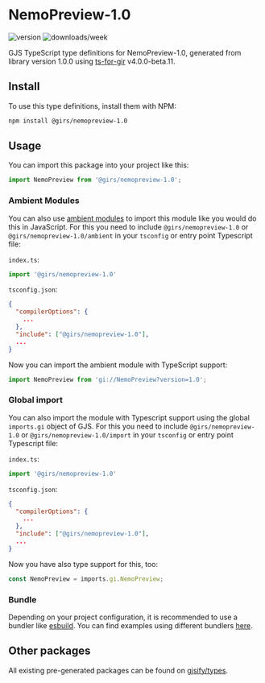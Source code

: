 
# NemoPreview-1.0

![version](https://img.shields.io/npm/v/@girs/nemopreview-1.0)
![downloads/week](https://img.shields.io/npm/dw/@girs/nemopreview-1.0)


GJS TypeScript type definitions for NemoPreview-1.0, generated from library version 1.0.0 using [ts-for-gir](https://github.com/gjsify/ts-for-gir) v4.0.0-beta.11.


## Install

To use this type definitions, install them with NPM:
```bash
npm install @girs/nemopreview-1.0
```

## Usage

You can import this package into your project like this:
```ts
import NemoPreview from '@girs/nemopreview-1.0';
```

### Ambient Modules

You can also use [ambient modules](https://github.com/gjsify/ts-for-gir/tree/main/packages/cli#ambient-modules) to import this module like you would do this in JavaScript.
For this you need to include `@girs/nemopreview-1.0` or `@girs/nemopreview-1.0/ambient` in your `tsconfig` or entry point Typescript file:

`index.ts`:
```ts
import '@girs/nemopreview-1.0'
```

`tsconfig.json`:
```json
{
  "compilerOptions": {
    ...
  },
  "include": ["@girs/nemopreview-1.0"],
  ...
}
```

Now you can import the ambient module with TypeScript support: 

```ts
import NemoPreview from 'gi://NemoPreview?version=1.0';
```

### Global import

You can also import the module with Typescript support using the global `imports.gi` object of GJS.
For this you need to include `@girs/nemopreview-1.0` or `@girs/nemopreview-1.0/import` in your `tsconfig` or entry point Typescript file:

`index.ts`:
```ts
import '@girs/nemopreview-1.0'
```

`tsconfig.json`:
```json
{
  "compilerOptions": {
    ...
  },
  "include": ["@girs/nemopreview-1.0"],
  ...
}
```

Now you have also type support for this, too:

```ts
const NemoPreview = imports.gi.NemoPreview;
```

### Bundle

Depending on your project configuration, it is recommended to use a bundler like [esbuild](https://esbuild.github.io/). You can find examples using different bundlers [here](https://github.com/gjsify/ts-for-gir/tree/main/examples).

## Other packages

All existing pre-generated packages can be found on [gjsify/types](https://github.com/gjsify/types).

